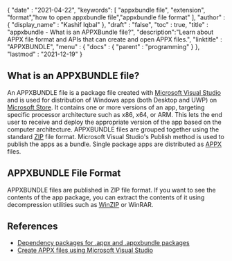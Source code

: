 {
  "date" : "2021-04-22",
  "keywords": [ "appxbundle file", "extension", "format","how to open appxbundle file","appxbundle file format" ],
  "author" : {
    "display_name" : "Kashif Iqbal"
  },
  "draft" : "false",
  "toc" : true,
  "title" : "appxbundle - What is an APPXBundle file?",
  "description":"Learn about APPX file format and APIs that can create and open APPX files.",
  "linktitle" : "APPXBUNDLE",
  "menu" : {
    "docs" : {
      "parent" : "programming"
    }
  },
  "lastmod" : "2021-12-19"
}

## What is an APPXBUNDLE file?

An APPXBUNDLE file is a package file created with [Microsoft Visual Studio](https://visualstudio.microsoft.com/) and is used for distribution of Windows apps (both Desktop and UWP) on [Microsoft Store](https://apps.microsoft.com/store/apps). It contains one or more versions of an app, targeting specific processor architecture such as x86, x64, or ARM. This lets the end user to receive and deploy the appropriate version of the app based on the computer architecture. APPXBUNDLE files are grouped together using the standard [ZIP](/compression/zip/) file format. Microsoft Visual Studio's Publish method is used to publish the apps as a bundle. Single package apps are distributed as [APPX](/programming/appx/) files.

## APPXBUNDLE File Format

APPXBUNDLE files are published in ZIP file format. If you want to see the contents of the app package, you can extract the contents of it using decompression utilities such as [WinZIP](https://www.winzip.com/en/) or WinRAR.

## References

 * [Dependency packages for .appx and .appxbundle packages](https://www.ibm.com/docs/en/maas360?topic=catalog-dependency-packages-appx-appxbundle-packages)
 * [Create APPX files using Microsoft Visual Studio](https://learn.microsoft.com/en-us/windows/msix/desktop/vs-package-overview)
